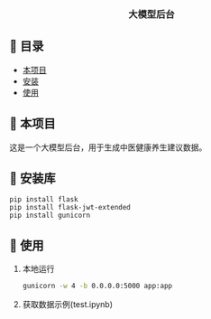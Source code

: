 <h3 align="center">大模型后台</h3>


## 📝 目录

- [本项目](#about)
- [安装](#installation)
- [使用](#usage)

## 🧐 本项目 <a name = "about"></a>

这是一个大模型后台，用于生成中医健康养生建议数据。

## 🚀 安装库<a name = "installation"></a>

```
pip install flask
pip install flask-jwt-extended
pip install gunicorn
```

## 🎈 使用 <a name = "usage"></a>

1. 本地运行

   ```bash
   gunicorn -w 4 -b 0.0.0.0:5000 app:app
   ```

2. 获取数据示例(test.ipynb)
